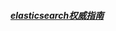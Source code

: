 ##### [elasticsearch权威指南](https://www.elastic.co/guide/cn/elasticsearch/guide/current/foreword_id.html)
